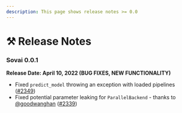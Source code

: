 ```yaml
---
description: This page shows release notes >= 0.0
---
```


# ⚒ Release Notes

### **Sovai 0.0.1**

**Release Date: April 10, 2022 (BUG FIXES, NEW FUNCTIONALITY)**

* Fixed `predict_model` throwing an exception with loaded pipelines ([#2349](https://github.com/pycaret/pycaret/pull/2349))
* Fixed potential parameter leaking for `ParallelBackend` - thanks to [@goodwanghan](https://github.com/goodwanghan) ([#2339](https://github.com/pycaret/pycaret/pull/2339))
